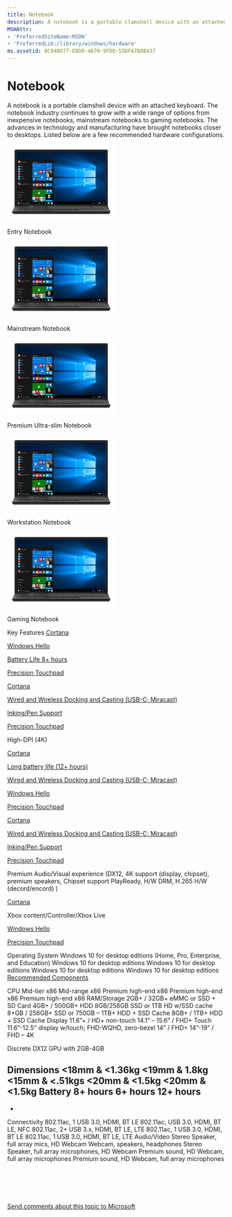 ```yaml
---
title: Notebook
description: A notebook is a portable clamshell device with an attached keyboard.
MSHAttr:
- 'PreferredSiteName:MSDN'
- 'PreferredLib:/library/windows/hardware'
ms.assetid: 0C940D77-EBD0-4670-9FDD-55DFA7B8B437
---
```


# Notebook


A notebook is a portable clamshell device with an attached keyboard. The notebook industry continues to grow with a wide range of options from inexpensive notebooks, mainstream notebooks to gaming notebooks. The advances in technology and manufacturing have brought notebooks closer to desktops. Listed below are a few recommended hardware configurations.

![](images/laptop.png)

Entry Notebook

![](images/laptop.png)

Mainstream Notebook

![](images/laptop.png)

Premium Ultra-slim Notebook

![](images/laptop.png)

Workstation Notebook

![](images/laptop.png)

Gaming Notebook

Key Features
[Cortana](cortana.md)

[Windows Hello](windows-hello.md)

[Battery Life 8+ hours](battery.md)

[Precision Touchpad](precision-touchpad-devices.md)

[Cortana](cortana.md)

[Wired and Wireless Docking and Casting (USB-C; Miracast)](docking.md)

[Inking/Pen Support](pen-devices.md)

[Precision Touchpad](precision-touchpad-devices.md)

High-DPI (4K)

[Cortana](cortana.md)

[Long battery life (12+ hours)](battery.md)

[Wired and Wireless Docking and Casting (USB-C; Miracast)](docking.md)

[Windows Hello](windows-hello.md)

[Precision Touchpad](precision-touchpad-devices.md)

[Cortana](cortana.md)

[Wired and Wireless Docking and Casting (USB-C; Miracast)](docking.md)

[Inking/Pen Support](pen-devices.md)

[Precision Touchpad](precision-touchpad-devices.md)

Premium Audio/Visual experience (DX12, 4K support (display, chipset), premium speakers, Chipset support PlayReady, H/W DRM, H.265 H/W (decord/encord) )

[Cortana](cortana.md)

Xbox content/Controller/Xbox Live

[Windows Hello](windows-hello.md)

[Precision Touchpad](precision-touchpad-devices.md)

Operating System
Windows 10 for desktop editions (Home, Pro, Enterprise, and Education)
Windows 10 for desktop editions
Windows 10 for desktop editions
Windows 10 for desktop editions
Windows 10 for desktop editions
[Recommended Components](components.md)

CPU
Mid-tier x86
Mid-range x86
Premium high-end x86
Premium high-end x86
Premium high-end x86
RAM/Storage
2GB+ / 32GB+ eMMC or SSD + SD Card
4GB+ / 500GB+ HDD
8GB/256GB SSD or 1TB HD w/SSD cache
8+GB / 256GB+ SSD or 750GB – 1TB+ HDD + SSD Cache
8GB+ / 1TB+ HDD + SSD Cache
Display
11.6”+ / HD+ non-touch
14.1” – 15.6” / FHD+ Touch
11.6”-12.5” display w/touch; FHD-WQHD, zero-bezel
14” / FHD+
14”-19” / FHD – 4K

Discrete DX12 GPU with 2GB-4GB

Dimensions
&lt;18mm & &lt;1.36kg
&lt;19mm & 1.8kg
&lt;15mm & &lt;.51kgs
&lt;20mm & &lt;1.5kg
&lt;20mm & &lt;1.5kg
Battery
8+ hours
6+ hours
12+ hours
-
-
Connectivity
802.11ac, 1 USB 3.0, HDMI, BT LE
802.11ac, USB 3.0, HDMI, BT LE, NFC
802.11ac, 2+ USB 3.x, HDMI, BT LE, LTE
802.11ac, 1 USB 3.0, HDMI, BT LE
802.11ac, 1 USB 3.0, HDMI, BT LE, LTE
Audio/Video
Stereo Speaker, full array mics, HD Webcam
Webcam, speakers, headphones
Stereo Speaker, full array microphones, HD Webcam
Premium sound, HD Webcam, full array microphones
Premium sound, HD Webcam, full array microphones
 

 

 

[Send comments about this topic to Microsoft](mailto:wsddocfb@microsoft.com?subject=Documentation%20feedback%20%5Bp_WEG_Hardware\p_weg_hardware%5D:%20Notebook%20%20RELEASE:%20%285/9/2016%29&body=%0A%0APRIVACY%20STATEMENT%0A%0AWe%20use%20your%20feedback%20to%20improve%20the%20documentation.%20We%20don't%20use%20your%20email%20address%20for%20any%20other%20purpose,%20and%20we'll%20remove%20your%20email%20address%20from%20our%20system%20after%20the%20issue%20that%20you're%20reporting%20is%20fixed.%20While%20we're%20working%20to%20fix%20this%20issue,%20we%20might%20send%20you%20an%20email%20message%20to%20ask%20for%20more%20info.%20Later,%20we%20might%20also%20send%20you%20an%20email%20message%20to%20let%20you%20know%20that%20we've%20addressed%20your%20feedback.%0A%0AFor%20more%20info%20about%20Microsoft's%20privacy%20policy,%20see%20http://privacy.microsoft.com/default.aspx. "Send comments about this topic to Microsoft")





